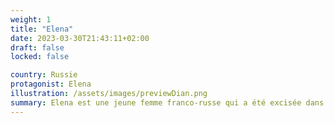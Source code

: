 ```yaml
---
weight: 1
title: "Elena"
date: 2023-03-30T21:43:11+02:00
draft: false
locked: false

country: Russie
protagonist: Elena
illustration: /assets/images/previewDian.png
summary: Elena est une jeune femme franco-russe qui a été excisée dans son enfance. Traumatisée qui lui fait perdre sa confiance en elle et qui l’empêche de sentir à l’aise avec son corps. Elle décide donc de faire appel à un chirurgien réparateur.
---
```


